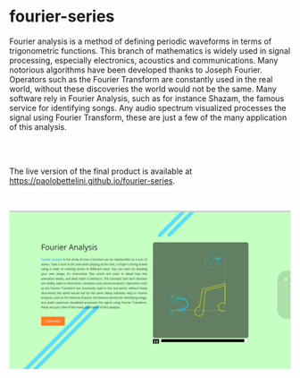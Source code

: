 # fourier-series

Fourier analysis is a method of defining periodic waveforms in terms of trigonometric functions. This branch
of mathematics is widely used in signal processing, especially electronics, acoustics and communications.
Many notorious algorithms have been developed thanks to Joseph Fourier. Operators such as the Fourier
Transform are constantly used in the real world, without these discoveries the world would not be the same.
Many software rely in Fourier Analysis, such as for instance Shazam, the famous service for identifying songs.
Any audio spectrum visualized processes the signal using Fourier Transform, these are just a few of the many
application of this analysis.

<br>
<br>

The live version of the final product is available at https://paolobettelini.github.io/fourier-series.

<br>

![website preview](./mandate/resources/img/chap1.png)